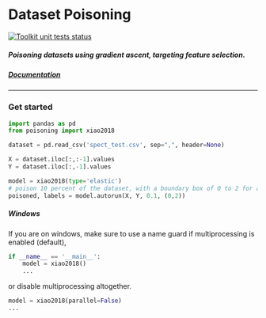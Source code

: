 # Dataset Poisoning
<p align="left"><a href="https://github.com/rpgolota/poisoning/actions?query=workflow%3ATests"><img alt="Toolkit unit tests status" src="https://github.com/rpgolota/poisoning/workflows/Tests/badge.svg"></a></p>

##### Poisoning datasets using gradient ascent, targeting feature selection.

##### [Documentation](https://rpgolota.github.io/poisoning/build/html/index.html)

---


### Get started
```python
import pandas as pd
from poisoning import xiao2018

dataset = pd.read_csv('spect_test.csv', sep=",", header=None)

X = dataset.iloc[:,:-1].values
Y = dataset.iloc[:,-1].values

model = xiao2018(type='elastic')
# poison 10 percent of the dataset, with a boundary box of 0 to 2 for all features
poisoned, labels = model.autorun(X, Y, 0.1, (0,2))
```

##### Windows
If you are on windows, make sure to use a name guard if multiprocessing is enabled (default),

```python
if __name__ == '__main__':
    model = xiao2018()
    ...
```
or disable multiprocessing altogether.
```python
model = xiao2018(parallel=False)
...
```